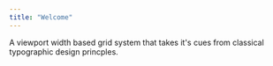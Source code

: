 ```yaml
---
title: "Welcome"
---
```

<div class="color-block-test"></div>
<div class="color-block-two"></div>
<div class="color-block-three"></div>

<p class="project-description">A viewport width based grid system that takes it's cues from classical typographic design princples.</p>